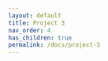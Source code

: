```yaml
---
layout: default
title: Project 3
nav_order: 4
has_children: true
permalink: /docs/project-3
---
```

